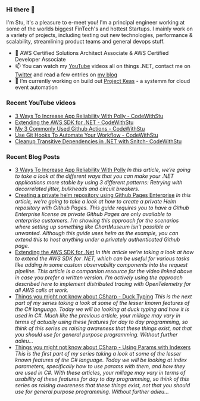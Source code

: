 ### Hi there 👋

I'm Stu, it's a pleasure to e-meet you! I'm a principal engineer working at some of the worlds biggest FinTech's and hottest Startups. I mainly work on a variety of projects, including testing out new technologies, performance & scalability, streamlining product teams and general devops stuff.

- 🌱 AWS Certified Solutions Architect Associate & AWS Certified Developer Associate
- 📫 You can watch my [YouTube](https://bit.ly/im5tu-yt-sub) videos all on things .NET, contact me on [Twitter](https://bit.ly/im5tu-tw) and read a few entries on [my blog](https://bit.ly/im5tu-articles)
- 🔭 I’m currently working on build out [Project Keas](https://github.com/projectkeas) - a systemm for cloud event automation

### Recent YouTube videos
<!--START_SECTION:youtube-->
- [3 Ways To Increase App Reliability With Polly - CodeWithStu](https:&#x2F;&#x2F;www.youtube.com&#x2F;watch?v&#x3D;4mWkb3tHDf0)
- [Extending the AWS SDK for .NET - CodeWithStu](https:&#x2F;&#x2F;www.youtube.com&#x2F;watch?v&#x3D;oHXFG7G5bCo)
- [My 3 Commonly Used Github Actions - CodeWithStu](https:&#x2F;&#x2F;www.youtube.com&#x2F;watch?v&#x3D;4xocB0-bKQM)
- [Use Git Hooks To Automate Your Workflow - CodeWithStu](https:&#x2F;&#x2F;www.youtube.com&#x2F;watch?v&#x3D;4QQdLDm1vLM)
- [Cleanup Transitive Dependencies in .NET with Snitch- CodeWithStu](https:&#x2F;&#x2F;www.youtube.com&#x2F;watch?v&#x3D;ZdCn6kpGBhI)
<!--END_SECTION:youtube-->
### Recent Blog Posts
<!--START_SECTION:blog-->
- [3 Ways To Increase App Reliability With Polly](https:&#x2F;&#x2F;im5tu.io&#x2F;article&#x2F;2022&#x2F;02&#x2F;3-ways-to-increase-app-reliability-with-polly&#x2F;) 
*In this article, we’re going to take a look at the different ways that you can make your .NET applications more stable by using 3 different patterns: Retrying with decorrelated jitter, bulkheads and circuit breakers.*
- [Creating a private helm repository using Github Pages Enterprise](https:&#x2F;&#x2F;im5tu.io&#x2F;article&#x2F;2022&#x2F;01&#x2F;creating-a-private-helm-repository-using-github-pages-enterprise&#x2F;) 
*In this article, we’re going to take a look at how to create a private Helm repository with Github Pages. This guide requires you to have a Github Enterprise license as private Github Pages are only available to enterprise customers. I’m showing this approach for the scenarios where setting up something like ChartMuseum isn’t possible or unwanted. Although this guide uses helm as the example, you can extend this to host anything under a privately authenticated Github page.*
- [Extending the AWS SDK for .Net](https:&#x2F;&#x2F;im5tu.io&#x2F;article&#x2F;2022&#x2F;01&#x2F;extending-the-aws-sdk-for-.net&#x2F;) 
*In this article we’re taking a look at how to extend the AWS SDK for .NET, which can be useful for various tasks like adding in some custom observability components into the request pipeline. This article is a companion resource for the video linked above in case you prefer a written version. I’m actively using the approach described here to implement distributed tracing with OpenTelemetry for all AWS calls at work.*
- [Things you might not know about CSharp - Duck Typing](https:&#x2F;&#x2F;im5tu.io&#x2F;article&#x2F;2022&#x2F;01&#x2F;things-you-might-not-know-about-csharp-duck-typing&#x2F;) 
*This is the next part of my series taking a look at some of the lesser known features of the C# language. Today we will be looking at duck typing and how it is used in C#. Much like the previous article, your millage may vary in terms of actually using these features for day to day programming, so think of this series as raising awareness that these things exist, not that you should use for general purpose programming. Without further adieu…*
- [Things you might not know about CSharp - Using Params with Indexers](https:&#x2F;&#x2F;im5tu.io&#x2F;article&#x2F;2022&#x2F;01&#x2F;things-you-might-not-know-about-csharp-using-params-with-indexers&#x2F;) 
*This is the first part of my series taking a look at some of the lesser known features of the C# language. Today we will be looking at index parameters, specifically how to use params with them, and how they are used in C#. With these articles, your millage may vary in terms of usability of these features for day to day programming, so think of this series as raising awareness that these things exist, not that you should use for general purpose programming. Without further adieu…*
<!--END_SECTION:blog-->
